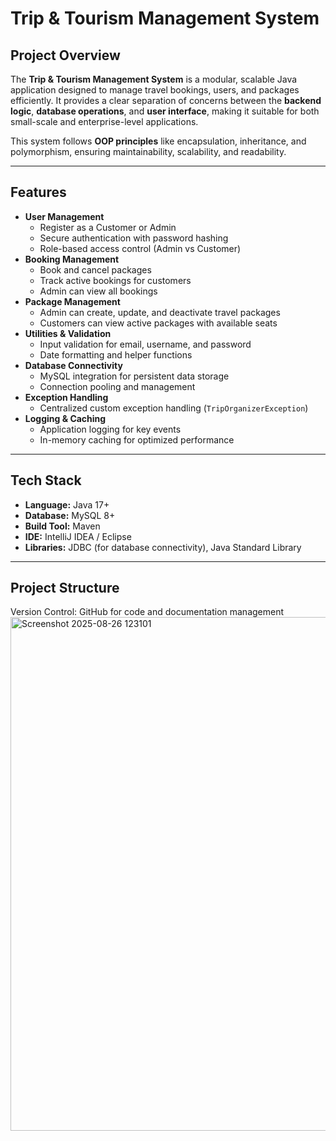 # Trip & Tourism Management System

## Project Overview
The **Trip & Tourism Management System** is a modular, scalable Java application designed to manage travel bookings, users, and packages efficiently. It provides a clear separation of concerns between the **backend logic**, **database operations**, and **user interface**, making it suitable for both small-scale and enterprise-level applications.  

This system follows **OOP principles** like encapsulation, inheritance, and polymorphism, ensuring maintainability, scalability, and readability.

---

## Features
- **User Management**
  - Register as a Customer or Admin
  - Secure authentication with password hashing
  - Role-based access control (Admin vs Customer)
- **Booking Management**
  - Book and cancel packages
  - Track active bookings for customers
  - Admin can view all bookings
- **Package Management**
  - Admin can create, update, and deactivate travel packages
  - Customers can view active packages with available seats
- **Utilities & Validation**
  - Input validation for email, username, and password
  - Date formatting and helper functions
- **Database Connectivity**
  - MySQL integration for persistent data storage
  - Connection pooling and management
- **Exception Handling**
  - Centralized custom exception handling (`TripOrganizerException`)
- **Logging & Caching**
  - Application logging for key events
  - In-memory caching for optimized performance

---

## Tech Stack
- **Language:** Java 17+  
- **Database:** MySQL 8+  
- **Build Tool:** Maven  
- **IDE:** IntelliJ IDEA / Eclipse  
- **Libraries:** JDBC (for database connectivity), Java Standard Library  

---

## Project Structure


Version Control: GitHub for code and documentation management
<img width="1210" height="822" alt="Screenshot 2025-08-26 123101" src="https://github.com/user-attachments/assets/ef909568-0a40-4c99-b22c-7a5225c4d444" />

